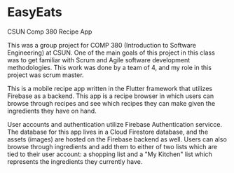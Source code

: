 # EasyEats
CSUN Comp 380 Recipe App

This was a group project for COMP 380 (Introduction to Software Engineering) at CSUN.  One of the main goals of this project in this class was to get familiar with Scrum and Agile software development methodologies. This work was done by a team of 4, and my role in this project was scrum master. 

This is a mobile recipe app written in the Flutter framework that utilizes Firebase as a backend. This app is a recipe browser in which users can browse through recipes and see which recipes they can make given the ingredients they have on hand.

User accounts and authentication utilize Firebase Authentication servicce. The database for this app lives in a Cloud Firestore database, and the assets (images) are hosted on the Firebase backend as well.  Users can also browse through ingredients and add them to either of two lists which are tied to their user account: a shopping list and a "My Kitchen" list which represents the ingredients they currently have.



